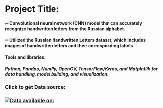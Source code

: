 # Project Title: 

#### ➖ Convolutional neural network (CNN) model that can accurately recognize handwritten letters from the Russian alphabet.
#### ➖ Utilized the Russian Handwritten Letters dataset, which includes images of handwritten letters and their corresponding labels
#### Tools and libraries:
##### Python, Pandas, NumPy, OpenCV, TensorFlow/Keras, and Matplotlib for data handling, model building, and visualization.



### Click to get Data source:
### [![Data available on:](https://img.shields.io/badge/Data%20available%20on-blue?style=for-the-badge)](https://www.kaggle.com/datasets/tatianasnwrt/russian-handwritten-letters?resource=download)
